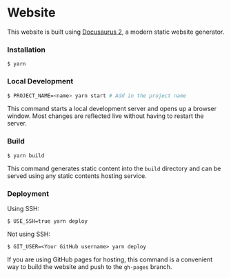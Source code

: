 # Website

This website is built using [Docusaurus 2](https://docusaurus.io/), a modern static website generator.

### Installation

```
$ yarn
```

### Local Development

```sh
$ PROJECT_NAME=<name> yarn start # Add in the project name
```

This command starts a local development server and opens up a browser window. Most changes are reflected live without having to restart the server.

### Build

```
$ yarn build
```

This command generates static content into the `build` directory and can be served using any static contents hosting service.

### Deployment

Using SSH:

```
$ USE_SSH=true yarn deploy
```

Not using SSH:

```
$ GIT_USER=<Your GitHub username> yarn deploy
```

If you are using GitHub pages for hosting, this command is a convenient way to build the website and push to the `gh-pages` branch.
